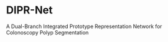 # DIPR-Net
A Dual-Branch Integrated Prototype Representation Network for Colonoscopy Polyp Segmentation
